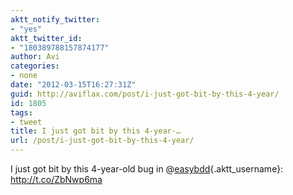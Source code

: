 ```yaml
---
aktt_notify_twitter:
- "yes"
aktt_twitter_id:
- "180389788157874177"
author: Avi
categories:
- none
date: "2012-03-15T16:27:31Z"
guid: http://aviflax.com/post/i-just-got-bit-by-this-4-year/
id: 1805
tags:
- tweet
title: I just got bit by this 4-year-…
url: /post/i-just-got-bit-by-this-4-year/
---
```

I just got bit by this 4-year-old bug in @[easybdd](http://twitter.com/easybdd){.aktt_username}: <a href="http://t.co/ZbNwp6ma" rel="nofollow">http://t.co/ZbNwp6ma</a>